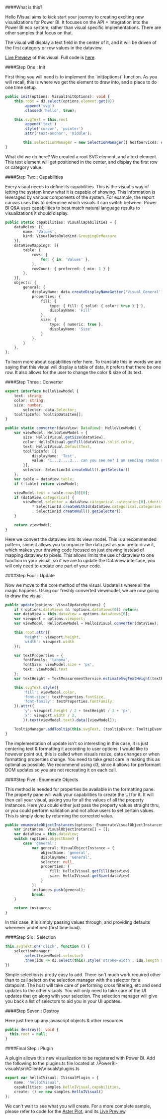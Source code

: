 ####What is this?

Hello IVisual aims to kick start your journey to creating exciting new visualizations for Power BI. It focuses on the API + Integration into the Power BI eco system, rather than visual specific implementations. There are other samples that focus on that. 

The visual will display a text field in the center of it, and it will be driven of the first category or row values in the dataview.

[Live Preview](http://microsoft.github.io/PowerBI-visuals/playground/index.html?visual=helloIVisual) of this visual. Full code is [here](https://github.com/Microsoft/PowerBI-visuals/blob/master/src/Clients/Visuals/visuals/samples/helloIVisual.ts).

####Step One : Init

First thing you will need is to implement the `init(options)' function. As you will recall, this is where we get the element to draw into, and a place to do one time setup.

```typescript
public init(options: VisualInitOptions): void {
	this.root = d3.select(options.element.get(0))
		.append('svg')
		.classed('hello', true);

	this.svgText = this.root
		.append('text')
		.style('cursor', 'pointer')
		.attr('text-anchor', 'middle');

        this.selectiionManager = new SelectionManager({ hostServices: options.host });
}
```

What did we do here? We created a root SVG element, and a text element. This text element will get positioned in the center, and display the first row or category value.

####Step Two : Capabilities

Every visual needs to define its capabilities. This is the visual's way of letting the system know what it is capable of showing. This information is leveraged by various components of the system. For example, the report canvas uses this to determine which visuals it can switch between. Power BI Q&A uses capabilities to best match natural language results to visualizations it should display. 

```typescript
public static capabilities: VisualCapabilities = {
	dataRoles: [{
		name: 'Values',
		kind: VisualDataRoleKind.GroupingOrMeasure
	}],
	dataViewMappings: [{
		table: {
			rows: {
				for: { in: 'Values' },
			},
			rowCount: { preferred: { min: 1 } }
		},
	}],
	objects: {
		general: {
			displayName: data.createDisplayNameGetter('Visual_General'),
			properties: {
				fill: {
					type: { fill: { solid: { color: true } } },
					displayName: 'Fill'
				},
				size: {
					type: { numeric: true },
					displayName: 'Size'
				}
			},
		}
	},
};
```

To learn more about capabilities refer here. To translate this in words we are saying that this visual will display a table of data, it prefers that there be one row. It also allows for the user to change the color & size of its text. 

####Step Three : Converter

```typescript
export interface HelloViewModel {
	text: string;
	color: string;
	size: number;
        selector: data.Selector;
	toolTipInfo: TooltipDataItem[];
}

public static converter(dataView: DataView): HelloViewModel {
	var viewModel: HelloViewModel = {
		size: HelloIVisual.getSize(dataView),
		color: HelloIVisual.getFill(dataView).solid.color,
		text: HelloIVisual.DefaultText,
		toolTipInfo: [{
			displayName: 'Test',
			value: '1...2....3... can you see me? I am sending random strings to the tooltip',
		}],
		selector: SelectionId.createNull().getSelector()
	};
	var table = dataView.table;
	if (!table) return viewModel;

	viewModel.text = table.rows[0][0];
	if (dataView.categorical) {
		viewModel.selector = dataView.categorical.categories[0].identity
			? SelectionId.createWithId(dataView.categorical.categories[0].identity[0]).getSelector()
			: SelectionId.createNull().getSelector();
	}

	return viewModel;
}
```
Here we convert the dataview into its view model. This is a recommended pattern, since it allows you to organize the data just as you are to draw it, which makes your drawing code focused on just drawing instead of mapping dataview to pixels. This allows limits the use of dataview to one function in your visual, so if we are to update the DataView interface, you will only need to update one part of your code.

####Step Four : Update

Now we move to the core method of the visual. Update is where all the magic happens. Using our freshly converted viewmodel, we are now going to draw the visual.

```typescript
public update(options: VisualUpdateOptions) {
	if (!options.dataViews && !options.dataViews[0]) return;
	var dataView = this.dataView = options.dataViews[0];
	var viewport = options.viewport;
	var viewModel: HelloViewModel = HelloIVisual.converter(dataView);

	this.root.attr({
		'height': viewport.height,
		'width': viewport.width
	});

	var textProperties = {
		fontFamily: 'tahoma',
		fontSize: viewModel.size + 'px',
		text: viewModel.text
	};
	var textHeight = TextMeasurementService.estimateSvgTextHeight(textProperties);

	this.svgText.style({
		'fill': viewModel.color,
		'font-size': textProperties.fontSize,
		'font-family': textProperties.fontFamily,
	}).attr({
		'y': viewport.height / 2 + textHeight / 3 + 'px',
		'x': viewport.width / 2,
		}).text(viewModel.text).data([viewModel]);

	TooltipManager.addTooltip(this.svgText, (tooltipEvent: TooltipEvent) => tooltipEvent.data.toolTipInfo);
}
```

The implementation of update isn't so interesting in this case, it is just centering text & formatting it according to user options. I would like to however point out, this is called when visuals resize, data changes or when formatting properties change. You need to take great care in making this as optimal as possible. We recommend using d3, since it allows for performant DOM updates so you are not recreating it on each call. 

####Step Five : Enumerate Objects

This method is needed for properties be available in the formatting pane. The property pane will walk your capabilities to create the UI for it. It will then call your visual, asking you for all the values of all the property instances. Here you could either just pass the property values straight thru, or you could perform validation and not allow users to set certain values. This is simply done by returning the corrected value.

```typescript
public enumerateObjectInstances(options: EnumerateVisualObjectInstancesOptions): VisualObjectInstance[] {
	var instances: VisualObjectInstance[] = [];
	var dataView = this.dataView;
	switch (options.objectName) {
		case 'general':
			var general: VisualObjectInstance = {
				objectName: 'general',
				displayName: 'General',
				selector: null,
				properties: {
					fill: HelloIVisual.getFill(dataView),
					size: HelloIVisual.getSize(dataView)
				}
			};
			instances.push(general);
			break;
	}

	return instances;
}
```

In this case, it is simply passing values through, and providing defaults whenever undefined (first time load).

####Step Six : Selection

```typescript
this.svgText.on('click', function () {
	selectionManager
		.select(viewModel.selector)
		.then(ids => d3.select(this).style('stroke-width', ids.length > 0 ? '2px' : '0px'));
})
```

Simple selection is pretty easy to add. There isn't much work required other than to call select on the selection manager with the selector for a datapoint. The host will take care of performing cross filtering, etc and send updates to the other visuals. You will only need to take care of the UI updates that go along with your selection. The selection manager will give you back a list of selectors to aid you in your UI updates.

####Step Seven : Destroy

Here just free up any javascript objects & other resources

```typescript
public destroy(): void {
  this.root = null;
}
```

####Final Step : Plugin

A plugin allows this new visualization to be registered with Power BI. Add the following to the plugins.ts file located at .\PowerBI-visuals\src\Clients\Visuals\plugins.ts

```typescript
export var helloIVisual: IVisualPlugin = {
	name: 'helloIVisual',
	capabilities: samples.HelloIVisual.capabilities,
	create: () => new samples.HelloIVisual()
};
```

We can't wait to see what you will create. For a more complete sample, please refer to code for the [Aster Plot](https://github.com/Microsoft/PowerBI-visuals/blob/master/src/Clients/Visuals/visuals/samples/asterPlot.ts), and its [Live Preview](http://microsoft.github.io/PowerBI-visuals/playground/index.html?visual=asterPlot).